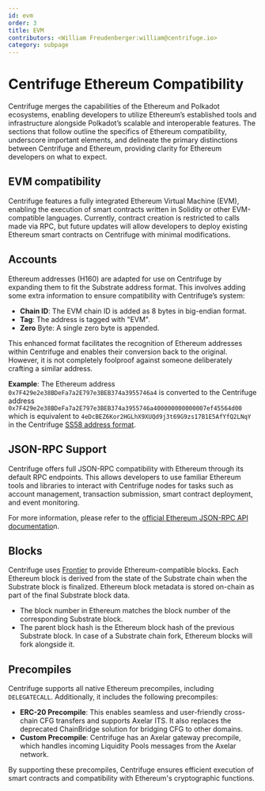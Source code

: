 ```yaml
---
id: evm
order: 3
title: EVM
contributors: <William Freudenberger:william@centrifuge.io>
category: subpage
---
```

# Centrifuge Ethereum Compatibility

Centrifuge merges the capabilities of the Ethereum and Polkadot ecosystems, enabling developers to utilize Ethereum’s established tools and infrastructure alongside Polkadot’s scalable and interoperable features.
The sections that follow outline the specifics of Ethereum compatibility, underscore important elements, and delineate the primary distinctions between Centrifuge and Ethereum, providing clarity for Ethereum developers on what to expect.

## EVM compatibility

Centrifuge features a fully integrated Ethereum Virtual Machine (EVM), enabling the execution of smart contracts written in Solidity or other EVM-compatible languages.
Currently, contract creation is restricted to calls made via RPC, but future updates will allow developers to deploy existing Ethereum smart contracts on Centrifuge with minimal modifications.

## Accounts

Ethereum addresses (H160) are adapted for use on Centrifuge by expanding them to fit the Substrate address format.
This involves adding some extra information to ensure compatibility with Centrifuge’s system:

* **Chain ID**: The EVM chain ID is added as 8 bytes in big-endian format.
* **Tag**: The address is tagged with "EVM".
* **Zero** Byte: A single zero byte is appended.

This enhanced format facilitates the recognition of Ethereum addresses within Centrifuge and enables their conversion back to the original.
However, it is not completely foolproof against someone deliberately crafting a similar address.

**Example**: The Ethereum address `0x7F429e2e38BDeFa7a2E797e3BEB374a3955746a4` is converted to the Centrifuge address `0x7F429e2e38BDeFa7a2E797e3BEB374a3955746a400000000000007ef45564d00` which is equivalent to `4eDcBEZ6Kor2HGLhX9XUQd9j3t69G9zs17B1E5AfYfQ2LNqY` in the Centrifuge [SS58 address format](https://docs.substrate.io/reference/glossary/#ss58-address-format).

## JSON-RPC Support

Centrifuge offers full JSON-RPC compatibility with Ethereum through its default RPC endpoints.
This allows developers to use familiar Ethereum tools and libraries to interact with Centrifuge nodes for tasks such as account management, transaction submission, smart contract deployment, and event monitoring.

For more information, please refer to the [official Ethereum JSON-RPC API documentatio](https://ethereum.org/en/developers/docs/apis/json-rpc/#eth_sendtransaction)n.

## Blocks

Centrifuge uses [Frontier](https://github.com/moonbeam-foundation/frontier/) to provide Ethereum-compatible blocks.
Each Ethereum block is derived from the state of the Substrate chain when the Substrate block is finalized.
Ethereum block metadata is stored on-chain as part of the final Substrate block data.

* The block number in Ethereum matches the block number of the corresponding Substrate block.
* The parent block hash is the Ethereum block hash of the previous Substrate block. In case of a Substrate chain fork, Ethereum blocks will fork alongside it.

## Precompiles

Centrifuge supports all native Ethereum precompiles, including `DELEGATECALL`.
Additionally, it includes the following precompiles:

* **ERC-20 Precompile**: This enables seamless and user-friendly cross-chain CFG transfers and supports Axelar ITS. It also replaces the deprecated ChainBridge solution for bridging CFG to other domains.
* **Custom Precompile**: Centrifuge has an Axelar gateway precompile, which handles incoming Liquidity Pools messages from the Axelar network.

By supporting these precompiles, Centrifuge ensures efficient execution of smart contracts and compatibility with Ethereum's cryptographic functions.